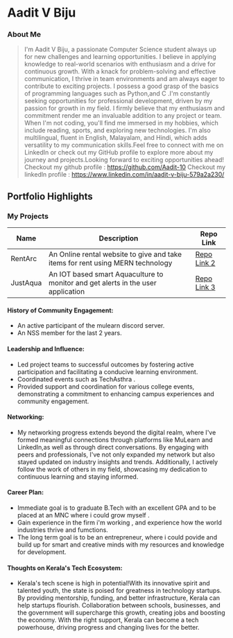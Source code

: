 # Aadit V Biju


### About Me
 
>I'm Aadit V Biju, a passionate Computer Science student always up for new challenges and learning opportunities. I believe in applying knowledge to real-world scenarios with enthusiasm and a drive for continuous growth. With a knack for problem-solving and effective communication, I thrive in team environments and am always eager to contribute to exciting projects.
I possess a good grasp of the basics of programming languages such as Python,and C .I'm constantly seeking opportunities for professional development, driven by my passion for growth in my field. I firmly believe that my enthusiasm and commitment render me an invaluable addition to any project or team.
When I'm not coding, you'll find me immersed in my hobbies, which include reading, sports, and exploring new technologies. I'm also multilingual, fluent in English, Malayalam, and Hindi, which adds versatility to my communication skills.Feel free to connect with me on LinkedIn or check out my GitHub profile to explore more about my journey and projects.Looking forward to exciting opportunities ahead!  
Checkout my github profile : https://github.com/Aadit-10
Checkout my linkedln profile : https://www.linkedin.com/in/aadit-v-biju-579a2a230/  

## Portfolio Highlights

### My Projects

| Name          | Description                                                                                                                   | Repo Link                                                  |
|---------------|-------------------------------------------------------------------------------------------------------------------------------|------------------------------------------------------------|
| RentArc       | An Online rental website to give and take items for rent using MERN technology                                                | [Repo Link 2](https://github.com/Academic-Project-2024/rentarc-01)  |
| JustAqua      | An IOT based smart Aquaculture to monitor and get alerts in the user application                                              | [Repo Link 3](https://github.com/Academic-Project-2024/Just_Aqua_01)|


#### History of Community Engagement:

-  An active participant of the mulearn discord server.
-  An NSS member for the last 2 years.

#### Leadership and Influence:

- Led project teams to successful outcomes by fostering active participation and facilitating a conducive learning environment.
- Coordinated events such as TechAsthra .
- Provided support and coordination for various college events, demonstrating a commitment to enhancing campus experiences and community engagement.

#### Networking:

- My networking progress extends beyond the digital realm, where I've formed meaningful connections through platforms like MuLearn and LinkedIn,as well as through direct conversations.
  By engaging with peers and professionals, I've not only expanded my network but also stayed updated on industry insights and trends.
  Additionally, I actively follow the work of others in my field, showcasing my dedication to continuous learning and staying informed.

#### Career Plan:

- Immediate goal is to graduate B.Tech with an excellent GPA and to be placed at an MNC where i could grow myself .
- Gain experience in the firm i'm working , and experience how the world industries thrive and fumctions.
- The long term goal is to be an entrepreneur, where i could povide and build up for smart and creative minds with my resources and knowledge for development.

#### Thoughts on Kerala's Tech Ecosystem:

- Kerala's tech scene is high in potential!With its innovative spirit and talented youth, the state is poised for greatness in technology startups.
  By providing mentorship, funding, and better infrastructure, Kerala can help startups flourish.
  Collaboration between schools, businesses, and the government will supercharge this growth, creating jobs and boosting the economy.
  With the right support, Kerala can become a tech powerhouse, driving progress and changing lives for the better.
